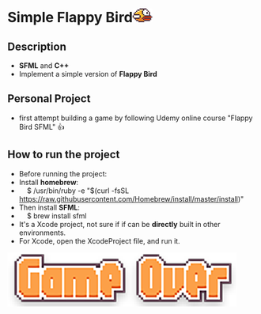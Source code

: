 # Simple Flappy Bird<img src="FirstGame/Resources/res/bird-04.png" width=40px/>
## Description
- <strong>SFML</strong> and <strong>C++</strong>
- Implement a simple version of <strong>Flappy Bird</strong>
## Personal Project
- first attempt building a game by following Udemy online course "Flappy Bird SFML" :thumbsup:
## How to run the project
- Before running the project: 
- Install <strong>homebrew</strong>:  
- &nbsp;&nbsp;&nbsp;&nbsp;$ /usr/bin/ruby -e "$(curl -fsSL https://raw.githubusercontent.com/Homebrew/install/master/install)"
- Then install <strong>SFML</strong>: 
- &nbsp;&nbsp;&nbsp;&nbsp;$ brew install sfml
- It's a Xcode project, not sure if if can be <strong>directly</strong> built in other environments.
- For Xcode, open the XcodeProject file, and run it.
<img src="FirstGame/Resources/res/Game-Over-Title.png">
